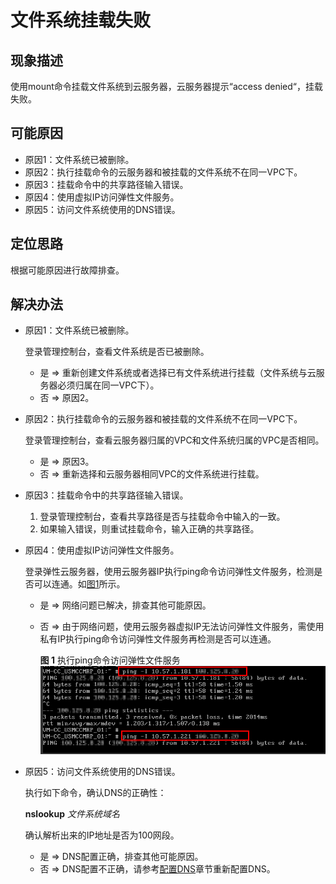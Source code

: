 # 文件系统挂载失败<a name="ZH-CN_TOPIC_0037934211"></a>

## 现象描述<a name="section10868397112233"></a>

使用mount命令挂载文件系统到云服务器，云服务器提示“access denied“，挂载失败。

## 可能原因<a name="section484814811237"></a>

-   原因1：文件系统已被删除。
-   原因2：执行挂载命令的云服务器和被挂载的文件系统不在同一VPC下。
-   原因3：挂载命令中的共享路径输入错误。
-   原因4：使用虚拟IP访问弹性文件服务。
-   原因5：访问文件系统使用的DNS错误。

## 定位思路<a name="section3353356112331"></a>

根据可能原因进行故障排查。

## 解决办法<a name="section5391128112350"></a>

-   原因1：文件系统已被删除。

    登录管理控制台，查看文件系统是否已被删除。

    -   是 =\> 重新创建文件系统或者选择已有文件系统进行挂载（文件系统与云服务器必须归属在同一VPC下）。
    -   否 =\> 原因2。

-   原因2：执行挂载命令的云服务器和被挂载的文件系统不在同一VPC下。

    登录管理控制台，查看云服务器归属的VPC和文件系统归属的VPC是否相同。

    -   是 =\> 原因3。
    -   否 =\> 重新选择和云服务器相同VPC的文件系统进行挂载。

-   原因3：挂载命令中的共享路径输入错误。
    1.  登录管理控制台，查看共享路径是否与挂载命令中输入的一致。
    2.  如果输入错误，则重试挂载命令，输入正确的共享路径。

-   原因4：使用虚拟IP访问弹性文件服务。

    登录弹性云服务器，使用云服务器IP执行ping命令访问弹性文件服务，检测是否可以连通。如[图1](#fig1289720753914)所示。

    -   是 =\> 网络问题已解决，排查其他可能原因。
    -   否 =\> 由于网络问题，使用云服务器虚拟IP无法访问弹性文件服务，需使用私有IP执行ping命令访问弹性文件服务再检测是否可以连通。

        **图 1**  执行ping命令访问弹性文件服务<a name="fig1289720753914"></a>  
        ![](figures/执行ping命令访问弹性文件服务.png "执行ping命令访问弹性文件服务")


-   原因5：访问文件系统使用的DNS错误。

    执行如下命令，确认DNS的正确性：

    **nslookup** _文件系统域名_

    确认解析出来的IP地址是否为100网段。

    -   是 =\> DNS配置正确，排查其他可能原因。
    -   否 =\> DNS配置不正确，请参考[配置DNS](配置DNS.md)章节重新配置DNS。



